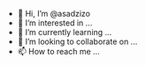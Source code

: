 - 👋 Hi, I’m @asadzizo
- 👀 I’m interested in ...
- 🌱 I’m currently learning ...
- 💞️ I’m looking to collaborate on ...
- 📫 How to reach me ...

<!---
asadzizo/asadzizo is a ✨ special ✨ repository because its `README.md` (this file) appears on your GitHub profile.
You can click the Preview link to take a look at your changes.
--->
